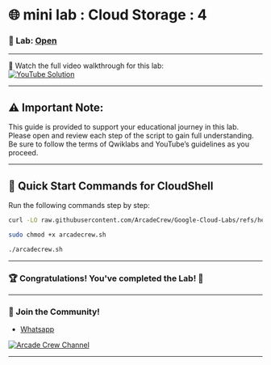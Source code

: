 # 🌐 mini lab : Cloud Storage : 4

### 📖 Lab: [Open](https://www.cloudskillsboost.google/focuses/36428?parent=game)

--- 

🎥 Watch the full video walkthrough for this lab:  
[![YouTube Solution](https://img.shields.io/badge/YouTube-Watch%20Solution-red?style=flat&logo=youtube)](https://www.youtube.com/watch?v=wjSrI-UHmM8)

---
## ⚠️ **Important Note:**
This guide is provided to support your educational journey in this lab. Please open and review each step of the script to gain full understanding. Be sure to follow the terms of Qwiklabs and YouTube’s guidelines as you proceed.

---

## 🚀 Quick Start Commands for CloudShell  
Run the following commands step by step:  

```bash
curl -LO raw.githubusercontent.com/ArcadeCrew/Google-Cloud-Labs/refs/heads/main/mini%20lab%20%20Cloud%20Storage%20%205/arcadecrew.sh

sudo chmod +x arcadecrew.sh

./arcadecrew.sh
```

---

### 🏆 Congratulations! You've completed the Lab! 🎉

---

### 🤝 Join the Community!

- [Whatsapp](https://chat.whatsapp.com/KkNEauOhBQXHdVcmqIlv9F)  

[![Arcade Crew Channel](https://img.shields.io/badge/YouTube-Arcade%20Crew-red?style=flat&logo=youtube)](https://www.youtube.com/@Arcade61432)

---

